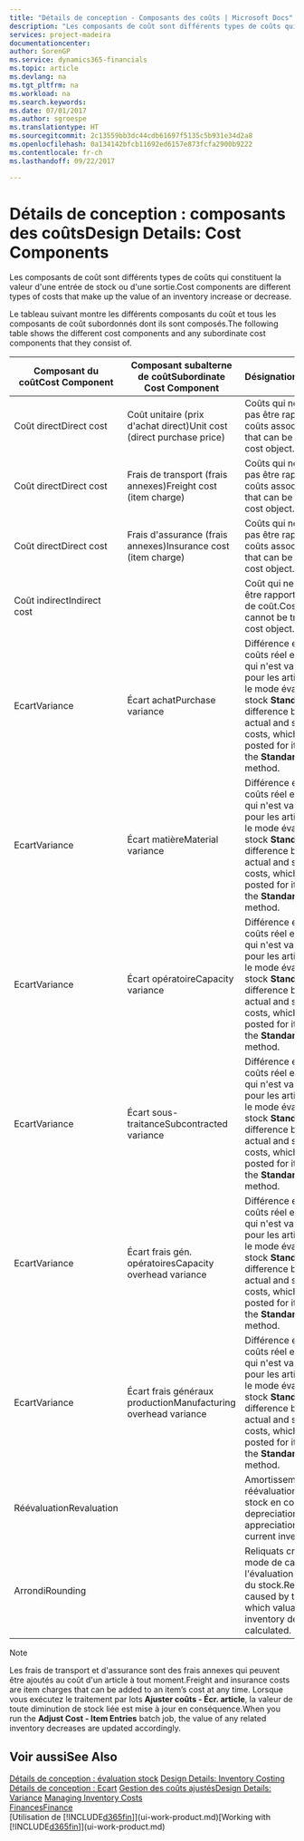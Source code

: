 ```yaml
---
title: "Détails de conception - Composants des coûts | Microsoft Docs"
description: "Les composants de coût sont différents types de coûts qui constituent la valeur d'une entrée de stock ou d'une sortie."
services: project-madeira
documentationcenter: 
author: SorenGP
ms.service: dynamics365-financials
ms.topic: article
ms.devlang: na
ms.tgt_pltfrm: na
ms.workload: na
ms.search.keywords: 
ms.date: 07/01/2017
ms.author: sgroespe
ms.translationtype: HT
ms.sourcegitcommit: 2c13559bb3dc44cdb61697f5135c5b931e34d2a8
ms.openlocfilehash: 0a134142bfcb11692ed6157e873fcfa2900b9222
ms.contentlocale: fr-ch
ms.lasthandoff: 09/22/2017

---
```

# <a name="design-details-cost-components"></a><span data-ttu-id="0b6ce-103">Détails de conception : composants des coûts</span><span class="sxs-lookup"><span data-stu-id="0b6ce-103">Design Details: Cost Components</span></span>
<span data-ttu-id="0b6ce-104">Les composants de coût sont différents types de coûts qui constituent la valeur d'une entrée de stock ou d'une sortie.</span><span class="sxs-lookup"><span data-stu-id="0b6ce-104">Cost components are different types of costs that make up the value of an inventory increase or decrease.</span></span>  

 <span data-ttu-id="0b6ce-105">Le tableau suivant montre les différents composants du coût et tous les composants de coût subordonnés dont ils sont composés.</span><span class="sxs-lookup"><span data-stu-id="0b6ce-105">The following table shows the different cost components and any subordinate cost components that they consist of.</span></span>  

|<span data-ttu-id="0b6ce-106">Composant du coût</span><span class="sxs-lookup"><span data-stu-id="0b6ce-106">Cost Component</span></span>|<span data-ttu-id="0b6ce-107">Composant subalterne de coût</span><span class="sxs-lookup"><span data-stu-id="0b6ce-107">Subordinate Cost Component</span></span>|<span data-ttu-id="0b6ce-108">Désignation</span><span class="sxs-lookup"><span data-stu-id="0b6ce-108">Description</span></span>|  
|--------------------|--------------------------------|---------------------------------------|  
|<span data-ttu-id="0b6ce-109">Coût direct</span><span class="sxs-lookup"><span data-stu-id="0b6ce-109">Direct cost</span></span>|<span data-ttu-id="0b6ce-110">Coût unitaire (prix d'achat direct)</span><span class="sxs-lookup"><span data-stu-id="0b6ce-110">Unit cost (direct purchase price)</span></span>|<span data-ttu-id="0b6ce-111">Coûts qui ne peuvent pas être rapportés à des coûts associés.</span><span class="sxs-lookup"><span data-stu-id="0b6ce-111">Cost that can be traced to a cost object.</span></span>|  
|<span data-ttu-id="0b6ce-112">Coût direct</span><span class="sxs-lookup"><span data-stu-id="0b6ce-112">Direct cost</span></span>|<span data-ttu-id="0b6ce-113">Frais de transport (frais annexes)</span><span class="sxs-lookup"><span data-stu-id="0b6ce-113">Freight cost (item charge)</span></span>|<span data-ttu-id="0b6ce-114">Coûts qui ne peuvent pas être rapportés à des coûts associés.</span><span class="sxs-lookup"><span data-stu-id="0b6ce-114">Cost that can be traced to a cost object.</span></span>|  
|<span data-ttu-id="0b6ce-115">Coût direct</span><span class="sxs-lookup"><span data-stu-id="0b6ce-115">Direct cost</span></span>|<span data-ttu-id="0b6ce-116">Frais d'assurance (frais annexes)</span><span class="sxs-lookup"><span data-stu-id="0b6ce-116">Insurance cost (item charge)</span></span>|<span data-ttu-id="0b6ce-117">Coûts qui ne peuvent pas être rapportés à des coûts associés.</span><span class="sxs-lookup"><span data-stu-id="0b6ce-117">Cost that can be traced to a cost object.</span></span>|  
|<span data-ttu-id="0b6ce-118">Coût indirect</span><span class="sxs-lookup"><span data-stu-id="0b6ce-118">Indirect cost</span></span>||<span data-ttu-id="0b6ce-119">Coût qui ne peut pas être rapporté à un objet de coût.</span><span class="sxs-lookup"><span data-stu-id="0b6ce-119">Cost that cannot be traced to a cost object.</span></span>|  
|<span data-ttu-id="0b6ce-120">Ecart</span><span class="sxs-lookup"><span data-stu-id="0b6ce-120">Variance</span></span>|<span data-ttu-id="0b6ce-121">Écart achat</span><span class="sxs-lookup"><span data-stu-id="0b6ce-121">Purchase variance</span></span>|<span data-ttu-id="0b6ce-122">Différence entre les coûts réel et standard, qui n'est validée que pour les articles utilisant le mode évaluation stock **Standard**.</span><span class="sxs-lookup"><span data-stu-id="0b6ce-122">The difference between actual and standard costs, which is only posted for items using the **Standard** costing method.</span></span>|  
|<span data-ttu-id="0b6ce-123">Ecart</span><span class="sxs-lookup"><span data-stu-id="0b6ce-123">Variance</span></span>|<span data-ttu-id="0b6ce-124">Écart matière</span><span class="sxs-lookup"><span data-stu-id="0b6ce-124">Material variance</span></span>|<span data-ttu-id="0b6ce-125">Différence entre les coûts réel et standard, qui n'est validée que pour les articles utilisant le mode évaluation stock **Standard**.</span><span class="sxs-lookup"><span data-stu-id="0b6ce-125">The difference between actual and standard costs, which is only posted for items using the **Standard** costing method.</span></span>|  
|<span data-ttu-id="0b6ce-126">Ecart</span><span class="sxs-lookup"><span data-stu-id="0b6ce-126">Variance</span></span>|<span data-ttu-id="0b6ce-127">Écart opératoire</span><span class="sxs-lookup"><span data-stu-id="0b6ce-127">Capacity variance</span></span>|<span data-ttu-id="0b6ce-128">Différence entre les coûts réel et standard, qui n'est validée que pour les articles utilisant le mode évaluation stock **Standard**.</span><span class="sxs-lookup"><span data-stu-id="0b6ce-128">The difference between actual and standard costs, which is only posted for items using the **Standard** costing method.</span></span>|  
|<span data-ttu-id="0b6ce-129">Ecart</span><span class="sxs-lookup"><span data-stu-id="0b6ce-129">Variance</span></span>|<span data-ttu-id="0b6ce-130">Écart sous-traitance</span><span class="sxs-lookup"><span data-stu-id="0b6ce-130">Subcontracted variance</span></span>|<span data-ttu-id="0b6ce-131">Différence entre les coûts réel et standard, qui n'est validée que pour les articles utilisant le mode évaluation stock **Standard**.</span><span class="sxs-lookup"><span data-stu-id="0b6ce-131">The difference between actual and standard costs, which is only posted for items using the **Standard** costing method.</span></span>|  
|<span data-ttu-id="0b6ce-132">Ecart</span><span class="sxs-lookup"><span data-stu-id="0b6ce-132">Variance</span></span>|<span data-ttu-id="0b6ce-133">Écart frais gén. opératoires</span><span class="sxs-lookup"><span data-stu-id="0b6ce-133">Capacity overhead variance</span></span>|<span data-ttu-id="0b6ce-134">Différence entre les coûts réel et standard, qui n'est validée que pour les articles utilisant le mode évaluation stock **Standard**.</span><span class="sxs-lookup"><span data-stu-id="0b6ce-134">The difference between actual and standard costs, which is only posted for items using the **Standard** costing method.</span></span>|  
|<span data-ttu-id="0b6ce-135">Ecart</span><span class="sxs-lookup"><span data-stu-id="0b6ce-135">Variance</span></span>|<span data-ttu-id="0b6ce-136">Écart frais généraux production</span><span class="sxs-lookup"><span data-stu-id="0b6ce-136">Manufacturing overhead variance</span></span>|<span data-ttu-id="0b6ce-137">Différence entre les coûts réel et standard, qui n'est validée que pour les articles utilisant le mode évaluation stock **Standard**.</span><span class="sxs-lookup"><span data-stu-id="0b6ce-137">The difference between actual and standard costs, which is only posted for items using the **Standard** costing method.</span></span>|  
|<span data-ttu-id="0b6ce-138">Réévaluation</span><span class="sxs-lookup"><span data-stu-id="0b6ce-138">Revaluation</span></span>||<span data-ttu-id="0b6ce-139">Amortissement ou réévaluation de la valeur stock en cours.</span><span class="sxs-lookup"><span data-stu-id="0b6ce-139">A depreciation or appreciation of the current inventory value.</span></span>|  
|<span data-ttu-id="0b6ce-140">Arrondi</span><span class="sxs-lookup"><span data-stu-id="0b6ce-140">Rounding</span></span>||<span data-ttu-id="0b6ce-141">Reliquats créés par le mode de calcul de l'évaluation des sorties du stock.</span><span class="sxs-lookup"><span data-stu-id="0b6ce-141">Residuals caused by the way in which valuation of inventory decreases are calculated.</span></span>|  

> [!NOTE]  
>  <span data-ttu-id="0b6ce-142">Les frais de transport et d'assurance sont des frais annexes qui peuvent être ajoutés au coût d'un article à tout moment.</span><span class="sxs-lookup"><span data-stu-id="0b6ce-142">Freight and insurance costs are item charges that can be added to an item’s cost at any time.</span></span> <span data-ttu-id="0b6ce-143">Lorsque vous exécutez le traitement par lots **Ajuster coûts - Écr. article**, la valeur de toute diminution de stock liée est mise à jour en conséquence.</span><span class="sxs-lookup"><span data-stu-id="0b6ce-143">When you run the **Adjust Cost - Item Entries** batch job, the value of any related inventory decreases are updated accordingly.</span></span>  

## <a name="see-also"></a><span data-ttu-id="0b6ce-144">Voir aussi</span><span class="sxs-lookup"><span data-stu-id="0b6ce-144">See Also</span></span>  
 <span data-ttu-id="0b6ce-145">[Détails de conception : évaluation stock](design-details-inventory-costing.md) </span><span class="sxs-lookup"><span data-stu-id="0b6ce-145">[Design Details: Inventory Costing](design-details-inventory-costing.md) </span></span>  
 <span data-ttu-id="0b6ce-146">[Détails de conception : Ecart](design-details-variance.md) [Gestion des coûts ajustés](finance-manage-inventory-costs.md)</span><span class="sxs-lookup"><span data-stu-id="0b6ce-146">[Design Details: Variance](design-details-variance.md) [Managing Inventory Costs](finance-manage-inventory-costs.md)</span></span>  
 [<span data-ttu-id="0b6ce-147">Finances</span><span class="sxs-lookup"><span data-stu-id="0b6ce-147">Finance</span></span>](finance.md)  
 <span data-ttu-id="0b6ce-148">[Utilisation de [!INCLUDE[d365fin](includes/d365fin_md.md)]](ui-work-product.md)</span><span class="sxs-lookup"><span data-stu-id="0b6ce-148">[Working with [!INCLUDE[d365fin](includes/d365fin_md.md)]](ui-work-product.md)</span></span>  

